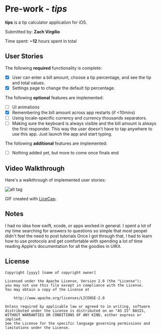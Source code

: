# Pre-work - *tips*

**tips** is a tip calculator application for iOS.

Submitted by: **Zach Virgilio**

Time spent: **~12** hours spent in total

## User Stories

The following **required** functionality is complete:

* [x] User can enter a bill amount, choose a tip percentage, and see the tip and total values.
* [x] Settings page to change the default tip percentage.

The following **optional** features are implemented:
* [ ] UI animations
* [x] Remembering the bill amount across app restarts (if <10mins)
* [ ] Using locale-specific currency and currency thousands separators.
* [ ] Making sure the keyboard is always visible and the bill amount is always the first responder. This way the user doesn't have to tap anywhere to use this app. Just launch the app and start typing.

The following **additional** features are implemented:

- [ ] Nothing added yet, but more to come once finals end

## Video Walkthrough 

Here's a walkthrough of implemented user stories:

![alt tag](https://raw.github.com/zvirgilio/Hello-Git/master/tipWalkthrough1.gif)

GIF created with [LiceCap](http://www.cockos.com/licecap/).

## Notes

I had no idea how swift, xcode, or apps worked in general.  I spent a lot of my time searching for answers to questions so simple that most peopel didn't feel the need to post tutorials
Once I got through that, I had to learn how to use protocols and get comfortable with spending a lot of time reading Apple's documentation for all the goodies in UIKit.

## License

    Copyright [yyyy] [name of copyright owner]

    Licensed under the Apache License, Version 2.0 (the "License");
    you may not use this file except in compliance with the License.
    You may obtain a copy of the License at

        http://www.apache.org/licenses/LICENSE-2.0

    Unless required by applicable law or agreed to in writing, software
    distributed under the License is distributed on an "AS IS" BASIS,
    WITHOUT WARRANTIES OR CONDITIONS OF ANY KIND, either express or implied.
    See the License for the specific language governing permissions and
    limitations under the License.
